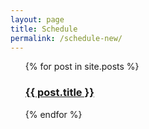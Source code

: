 ```yaml
---
layout: page
title: Schedule
permalink: /schedule-new/
---
```


<ul>
  {% for post in site.posts %}
    <h3>
      <a href="/acs/{{ post.url }}">{{ post.title }}</a>
    </h3>
  {% endfor %}
</ul>

